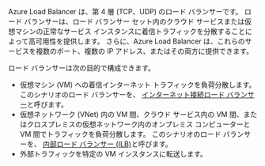 Azure Load Balancer は、第 4 層 (TCP、UDP) のロード バランサーです。 ロード バランサーは、ロード バランサー セット内のクラウド サービスまたは仮想マシンの正常なサービス インスタンスに着信トラフィックを分散することによって高可用性を提供します。 さらに、Azure Load Balancer は、これらのサービスを複数のポート、複数の IP アドレス、またはその両方に提供できます。

ロード バランサーは次の目的で構成できます。

* 仮想マシン (VM) への着信インターネット トラフィックを負荷分散します。 このシナリオのロード バランサーを、 [インターネット接続ロード バランサー](../articles/load-balancer/load-balancer-internet-overview.md)と呼びます。
* 仮想ネットワーク (VNet) 内の VM 間、クラウド サービス内の VM 間、またはクロスプレミスの仮想ネットワーク内のオンプレミス コンピューターと VM 間でトラフィックを負荷分散します。 このシナリオのロード バランサーを、 [内部ロード バランサー (ILB)](../articles/load-balancer/load-balancer-internal-overview.md)と呼びます。
* 外部トラフィックを特定の VM インスタンスに転送します。
